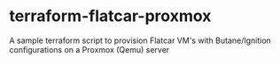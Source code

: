 # terraform-flatcar-proxmox
A sample terraform script to provision Flatcar VM's with Butane/Ignition configurations on a Proxmox (Qemu) server
